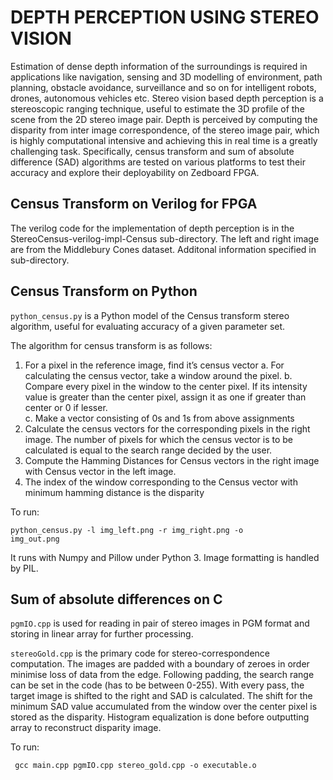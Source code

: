 # **DEPTH PERCEPTION USING STEREO VISION** 

Estimation of dense depth information of the surroundings is required in applications like navigation, sensing and 3D modelling of environment, path planning, obstacle avoidance, surveillance and so on for intelligent robots, drones, autonomous vehicles etc. Stereo vision based depth perception is a stereoscopic ranging technique, useful to estimate the 3D profile of the scene from the 2D stereo image pair. Depth is perceived by computing the disparity from inter image correspondence, of the stereo image pair, which is highly computational intensive and achieving this in real time is a greatly challenging task. Specifically, census transform and sum of absolute difference (SAD) algorithms are tested on various platforms to test their accuracy and explore their deployability on Zedboard FPGA.

## Census Transform on Verilog for FPGA

The verilog code for the implementation of depth perception is in the StereoCensus-verilog-impl-Census sub-directory. The left and right image are from the Middlebury Cones dataset. Additonal information specified in sub-directory.  


## Census Transform on Python 

`python_census.py` is a Python model of the Census transform stereo algorithm, useful for evaluating accuracy of a given parameter set.

The algorithm for census transform is as follows:

1. For a pixel in the reference image, find it’s census vector 
  a. For calculating the census vector, take a window around the pixel.
  b. Compare every pixel in the window to the center pixel. If its intensity value is greater than the center pixel, assign it as     one if greater than center or 0 if lesser.                  
  c. Make a vector consisting of 0s and 1s from above assignments
2. Calculate the census vectors for the corresponding pixels in the right image. The number of pixels for which the census vector is to be calculated is equal to the search range decided by the user.
3. Compute the Hamming Distances for Census vectors in the right image with Census vector in the left image.
4. The index of the window corresponding to the Census vector with minimum hamming distance is the disparity

To run:

<code>python_census.py -l img_left.png -r img_right.png -o img_out.png</code>

It runs with Numpy and Pillow under Python 3. Image formatting is handled by PIL. 

## Sum of absolute differences on C 

`pgmIO.cpp` is used for reading in pair of stereo images in PGM format and storing in linear array for further processing. 

`stereoGold.cpp` is the primary code for stereo-correspondence computation. The images are padded with a boundary of zeroes in order minimise loss of data from the edge. Following padding, the search range can be set in the code (has to be between 0-255). 
With every pass, the target image is shifted to the right and SAD is calculated. The shift for the minimum SAD value accumulated from the window over the center pixel is stored as the disparity. Histogram equalization is done before outputting array to reconstruct disparity image. 

To run: 

<code> gcc main.cpp pgmIO.cpp stereo_gold.cpp -o executable.o </code>





